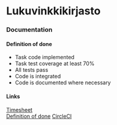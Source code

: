 # Lukuvinkkikirjasto

### Documentation
#### Definition of done
  * Task code implemented
  * Task test coverage at least 70%
  * All tests pass
  * Code is integrated
  * Code is documented where necessary
#### Links
[Timesheet](https://docs.google.com/document/d/1zp6uDgYHKWCMQ79mLk7mYPMAjm6WrY5GgZGcwMbQPqI/edit)  
[Definition of done](https://drive.google.com/drive/folders/1vjlllWe4OPGp9iqdESAkCbsBWRAaRfYo?usp=sharing)
[CircleCI](https://circleci.com/gh/Teo44/Lukuvinkkikirjasto)
